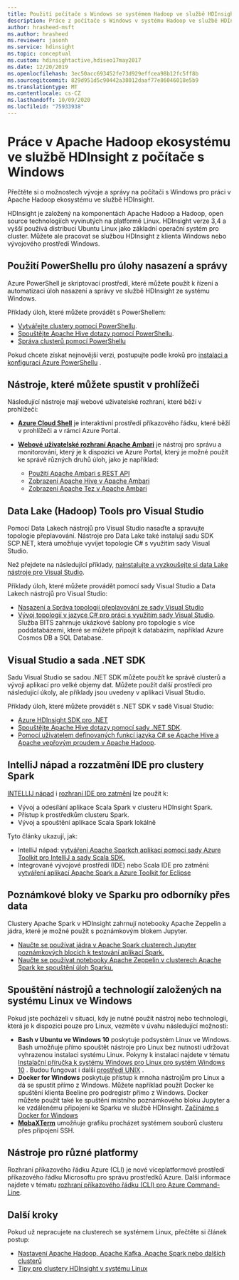 ```yaml
---
title: Použití počítače s Windows se systémem Hadoop ve službě HDInsight – Azure
description: Práce z počítače s Windows v systému Hadoop ve službě HDInsight. Spravujte a Dotazujte clustery pomocí nástrojů PowerShell, Visual Studio a Linux. Vývoj řešení pro velké objemy dat pomocí .NET
author: hrasheed-msft
ms.author: hrasheed
ms.reviewer: jasonh
ms.service: hdinsight
ms.topic: conceptual
ms.custom: hdinsightactive,hdiseo17may2017
ms.date: 12/20/2019
ms.openlocfilehash: 3ec50acc693452fe73d929effcea98b12fc5ff8b
ms.sourcegitcommit: 829d951d5c90442a38012daaf77e86046018e5b9
ms.translationtype: MT
ms.contentlocale: cs-CZ
ms.lasthandoff: 10/09/2020
ms.locfileid: "75933938"
---
```

# <a name="work-in-the-apache-hadoop-ecosystem-on-hdinsight-from-a-windows-pc"></a>Práce v Apache Hadoop ekosystému ve službě HDInsight z počítače s Windows

Přečtěte si o možnostech vývoje a správy na počítači s Windows pro práci v Apache Hadoop ekosystému ve službě HDInsight.

HDInsight je založený na komponentách Apache Hadoop a Hadoop, open source technologiích vyvinutých na platformě Linux. HDInsight verze 3,4 a vyšší používá distribuci Ubuntu Linux jako základní operační systém pro cluster. Můžete ale pracovat se službou HDInsight z klienta Windows nebo vývojového prostředí Windows.

## <a name="use-powershell-for-deployment-and-management-tasks"></a>Použití PowerShellu pro úlohy nasazení a správy

Azure PowerShell je skriptovací prostředí, které můžete použít k řízení a automatizaci úloh nasazení a správy ve službě HDInsight ze systému Windows.

Příklady úloh, které můžete provádět s PowerShellem:

* [Vytvářejte clustery pomocí PowerShellu](hdinsight-hadoop-create-linux-clusters-azure-powershell.md).
* [Spouštějte Apache Hive dotazy pomocí PowerShellu](hadoop/apache-hadoop-use-hive-powershell.md).
* [Správa clusterů pomocí PowerShellu](hdinsight-administer-use-powershell.md)

Pokud chcete získat nejnovější verzi, postupujte podle kroků pro [instalaci a konfiguraci Azure PowerShellu](https://docs.microsoft.com/powershell/azure/install-az-ps) .

## <a name="utilities-you-can-run-in-a-browser"></a>Nástroje, které můžete spustit v prohlížeči

Následující nástroje mají webové uživatelské rozhraní, které běží v prohlížeči:
* **[Azure Cloud Shell](https://docs.microsoft.com/azure/cloud-shell/overview)** je interaktivní prostředí příkazového řádku, které běží v prohlížeči a v rámci Azure Portal.

* **[Webové uživatelské rozhraní Apache Ambari](hdinsight-hadoop-manage-ambari.md)** je nástroj pro správu a monitorování, který je k dispozici ve Azure Portal, který je možné použít ke správě různých druhů úloh, jako je například:
    * [Použití Apache Ambari s REST API](hdinsight-hadoop-manage-ambari-rest-api.md)
    * [Zobrazení Apache Hive v Apache Ambari](hadoop/apache-hadoop-use-hive-ambari-view.md)
    * [Zobrazení Apache Tez v Apache Ambari](hdinsight-debug-ambari-tez-view.md)

## <a name="data-lake-hadoop-tools-for-visual-studio"></a>Data Lake (Hadoop) Tools pro Visual Studio

Pomocí Data Lakech nástrojů pro Visual Studio nasaďte a spravujte topologie přeplavování. Nástroje pro Data Lake také instalují sadu SDK SCP.NET, která umožňuje vyvíjet topologie C# s využitím sady Visual Studio.

Než přejdete na následující příklady, [nainstalujte a vyzkoušejte si data Lake nástroje pro Visual Studio](hadoop/apache-hadoop-visual-studio-tools-get-started.md).

Příklady úloh, které můžete provádět pomocí sady Visual Studio a Data Lakech nástrojů pro Visual Studio:
* [Nasazení a Správa topologií přeplavování ze sady Visual Studio](storm/apache-storm-deploy-monitor-topology-linux.md)
* [Vývoj topologií v jazyce C# pro práci s využitím sady Visual Studio](storm/apache-storm-develop-csharp-visual-studio-topology.md). Služba BITS zahrnuje ukázkové šablony pro topologie s více poddatabázemi, které se můžete připojit k databázím, například Azure Cosmos DB a SQL Database.

## <a name="visual-studio-and-the-net-sdk"></a>Visual Studio a sada .NET SDK

Sadu Visual Studio se sadou .NET SDK můžete použít ke správě clusterů a vývoji aplikací pro velké objemy dat. Můžete použít další prostředí pro následující úkoly, ale příklady jsou uvedeny v aplikaci Visual Studio.

Příklady úloh, které můžete provádět s .NET SDK v sadě Visual Studio:
* [Azure HDInsight SDK pro .NET](https://docs.microsoft.com/dotnet/api/overview/azure/hdinsight?view=azure-dotnet)
* [Spouštějte Apache Hive dotazy pomocí sady .NET SDK](hadoop/apache-hadoop-use-hive-dotnet-sdk.md).
* [Pomocí uživatelem definovaných funkcí jazyka C# se Apache Hive a Apache vepřovým proudem v Apache Hadoop](hadoop/apache-hadoop-hive-pig-udf-dotnet-csharp.md).

## <a name="intellij-idea-and-eclipse-ide-for-spark-clusters"></a>IntelliJ nápad a rozzatmění IDE pro clustery Spark

[INTELLIJ nápad](https://www.jetbrains.com/idea/download) i [rozhraní IDE pro zatmění](https://www.eclipse.org/downloads/) lze použít k:
* Vývoj a odesílání aplikace Scala Spark v clusteru HDInsight Spark.
* Přístup k prostředkům clusteru Spark.
* Vývoj a spouštění aplikace Scala Spark lokálně

Tyto články ukazují, jak:
* IntelliJ nápad: [vytváření Apache Sparkch aplikací pomocí sady Azure Toolkit pro IntelliJ a sady Scala SDK.](spark/apache-spark-intellij-tool-plugin.md)
* Integrované vývojové prostředí (IDE) nebo Scala IDE pro zatmění: [vytváření aplikací Apache Spark a Azure Toolkit for Eclipse](spark/apache-spark-eclipse-tool-plugin.md)

## <a name="notebooks-on-spark-for-data-scientists"></a>Poznámkové bloky ve Sparku pro odborníky přes data

Clustery Apache Spark v HDInsight zahrnují notebooky Apache Zeppelin a jádra, které je možné použít s poznámkovým blokem Jupyter.

* [Naučte se používat jádra v Apache Spark clusterech Jupyter poznámkových blocích k testování aplikací Spark.](spark/apache-spark-zeppelin-notebook.md)
* [Naučte se používat notebooky Apache Zeppelin v clusterech Apache Spark ke spouštění úloh Sparku.](spark/apache-spark-jupyter-notebook-kernels.md)

## <a name="run-linux-based-tools-and-technologies-on-windows"></a>Spouštění nástrojů a technologií založených na systému Linux ve Windows

Pokud jste pocházeli v situaci, kdy je nutné použít nástroj nebo technologii, která je k dispozici pouze pro Linux, vezměte v úvahu následující možnosti:

* **Bash v Ubuntu ve Windows 10** poskytuje podsystém Linux ve Windows. Bash umožňuje přímo spouštět nástroje pro Linux bez nutnosti udržovat vyhrazenou instalaci systému Linux. Pokyny k instalaci najdete v tématu [Instalační příručka k systému Windows pro Linux pro systém Windows 10](https://docs.microsoft.com/windows/wsl/install-win10) .  Budou fungovat i další [prostředí UNIX](https://www.gnu.org/software/bash/) .
* **Docker for Windows** poskytuje přístup k mnoha nástrojům pro Linux a dá se spustit přímo z Windows. Můžete například použít Docker ke spuštění klienta Beeline pro podregistr přímo z Windows. Docker můžete použít také ke spuštění místního poznámkového bloku Jupyter a ke vzdálenému připojení ke Sparku ve službě HDInsight. [Začínáme s Docker for Windows](https://docs.docker.com/docker-for-windows/)
* **[MobaXTerm](https://mobaxterm.mobatek.net/)** umožňuje grafiku procházet systémem souborů clusteru přes připojení SSH.

## <a name="cross-platform-tools"></a>Nástroje pro různé platformy

Rozhraní příkazového řádku Azure (CLI) je nové víceplatformové prostředí příkazového řádku Microsoftu pro správu prostředků Azure.  Další informace najdete v tématu [rozhraní příkazového řádku (CLI) pro Azure Command-Line](https://docs.microsoft.com/cli/azure/?view=azure-cli-latest).

## <a name="next-steps"></a>Další kroky

Pokud už nepracujete na clusterech se systémem Linux, přečtěte si článek postup:
* [Nastavení Apache Hadoop, Apache Kafka, Apache Spark nebo dalších clusterů](hdinsight-hadoop-provision-linux-clusters.md)
* [Tipy pro clustery HDInsight v systému Linux](hdinsight-hadoop-linux-information.md)
